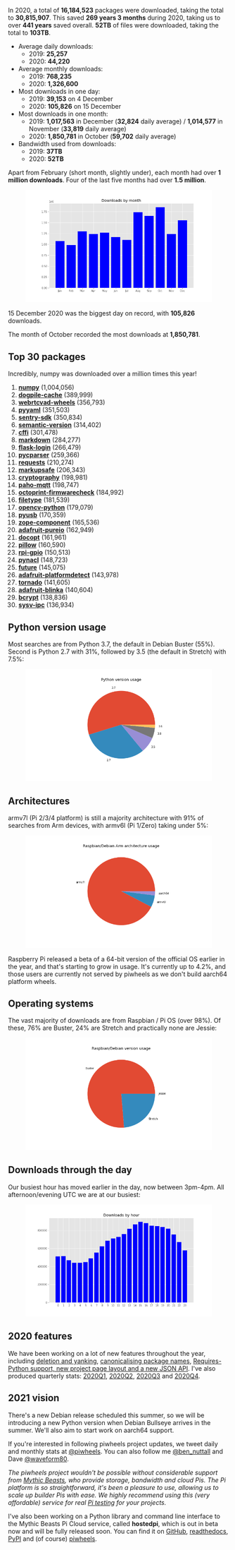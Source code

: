 In 2020, a total of **16,184,523** packages were downloaded, taking the total to **30,815,907**.
This saved **269 years 3 months** during 2020, taking us to over **441 years** saved overall.
**52TB** of files were downloaded, taking the total to **103TB**.

- Average daily downloads:
    - 2019: **25,257**
    - 2020: **44,220**
- Average monthly downloads:
    - 2019: **768,235**
    - 2020: **1,326,600**
- Most downloads in one day:
    - 2019: **39,153** on 4 December
    - 2020: **105,826** on 15 December
- Most downloads in one month:
    - 2019: **1,017,563** in December (**32,824** daily average) / **1,014,577** in November
        (**33,819** daily average)
    - 2020: **1,850,781** in October (**59,702** daily average)
- Bandwidth used from downloads:
    - 2019: **37TB**
    - 2020: **52TB**

Apart from February (short month, slightly under), each month had over **1 million downloads**. Four
of the last five months had over **1.5 million**.

<figure class="aligncenter size-large">
<img src="images/downloads-by-month-1.png" />
</figure>

15 December 2020 was the biggest day on record, with **105,826** downloads.

The month of October recorded the most downloads at **1,850,781**.

## Top 30 packages

Incredibly, numpy was downloaded over a million times this year!

1.  **[numpy](https://www.piwheels.org/project/numpy)** (1,004,056)
2.  **[dogpile-cache](https://www.piwheels.org/project/dogpile-cache)** (389,999)
3.  **[webrtcvad-wheels](https://www.piwheels.org/project/webrtcvad-wheels)** (356,793)
4.  **[pyyaml](https://www.piwheels.org/project/pyyaml)** (351,503)
5.  **[sentry-sdk](https://www.piwheels.org/project/sentry-sdk)** (350,834)
6.  **[semantic-version](https://www.piwheels.org/project/semantic-version)** (314,402)
7.  **[cffi](https://www.piwheels.org/project/cffi)** (301,478)
8.  **[markdown](https://www.piwheels.org/project/markdown)** (284,277)
9.  **[flask-login](https://www.piwheels.org/project/flask-login)** (266,479)
10. **[pycparser](https://www.piwheels.org/project/pycparser)** (259,366)
11. **[requests](https://www.piwheels.org/project/requests)** (210,274)
12. **[markupsafe](https://www.piwheels.org/project/markupsafe)** (206,343)
13. **[cryptography](https://www.piwheels.org/project/cryptography)** (198,981)
14. **[paho-mqtt](https://www.piwheels.org/project/paho-mqtt)** (198,747)
15. **[octoprint-firmwarecheck](https://www.piwheels.org/project/octoprint-firmwarecheck)**
    (184,992)
16. **[filetype](https://www.piwheels.org/project/filetype)** (181,539)
17. **[opencv-python](https://www.piwheels.org/project/opencv-python)** (179,079)
18. **[pyusb](https://www.piwheels.org/project/pyusb)** (170,359)
19. **[zope-component](https://www.piwheels.org/project/zope-component)** (165,536)
20. **[adafruit-pureio](https://www.piwheels.org/project/adafruit-pureio)** (162,949)
21. **[docopt](https://www.piwheels.org/project/docopt)** (161,961)
22. **[pillow](https://www.piwheels.org/project/pillow)** (160,590)
23. **[rpi-gpio](https://www.piwheels.org/project/rpi-gpio)** (150,513)
24. **[pynacl](https://www.piwheels.org/project/pynacl)** (148,723)
25. **[future](https://www.piwheels.org/project/future)** (145,075)
26. **[adafruit-platformdetect](https://www.piwheels.org/project/adafruit-platformdetect)**
    (143,978)
27. **[tornado](https://www.piwheels.org/project/tornado)** (141,605)
28. **[adafruit-blinka](https://www.piwheels.org/project/adafruit-blinka)** (140,604)
29. **[bcrypt](https://www.piwheels.org/project/bcrypt)** (138,836)
30. **[sysv-ipc](https://www.piwheels.org/project/sysv-ipc)** (136,934)

## Python version usage

Most searches are from Python 3.7, the default in Debian Buster (55%). Second is Python 2.7 with
31%, followed by 3.5 (the default in Stretch) with 7.5%:

<figure class="wp-block-image size-large">
<img src="images/py-vers-1.png" />
</figure>

## Architectures

armv7l (Pi 2/3/4 platform) is still a majority architecture with 91% of searches from Arm devices,
with armv6l (Pi 1/Zero) taking under 5%:

<figure class="wp-block-image size-large">
<img src="images/debian-arch-1.png" />
</figure>

Raspberry Pi released a beta of a 64-bit version of the official OS earlier in the year, and that's
starting to grow in usage. It's currently up to 4.2%, and those users are currently not served by
piwheels as we don't build aarch64 platform wheels.

## Operating systems

The vast majority of downloads are from Raspbian / Pi OS (over 98%). Of these, 76% are Buster, 24%
are Stretch and practically none are Jessie:

<figure class="wp-block-image size-large">
<img src="images/debian-usage-1.png" />
</figure>

## Downloads through the day

Our busiest hour has moved earlier in the day, now between 3pm-4pm. All afternoon/evening UTC we are
at our busiest:

<figure class="wp-block-image size-large">
<img src="images/downloads-by-hour-1.png" />
</figure>

## 2020 features

We have been working on a lot of new features throughout the year, including [deletion and
yanking](https://blog.piwheels.org/new-features-deletion-yanking-and-more/), [canonicalising package
names](https://blog.piwheels.org/canonicalise-all-the-things/), [Requires-Python support, new
project page layout and a new JSON
API](https://blog.piwheels.org/requires-python-support-new-project-page-layout-and-a-new-json-api/).
I've also produced quarterly stats: [2020Q1](https://blog.piwheels.org/piwheels-stats-2020q1/),
[2020Q2](https://blog.piwheels.org/piwheels-stats-2020q2/),
[2020Q3](https://blog.piwheels.org/piwheels-stats-2020q3/) and
[2020Q4](https://blog.piwheels.org/piwheels-stats-2020q4/).

## 2021 vision

There's a new Debian release scheduled this summer, so we will be introducing a new Python version
when Debian Bullseye arrives in the summer. We'll also aim to start work on aarch64 support.

If you're interested in following piwheels project updates, we tweet daily and monthly stats at
[@piwheels](https://twitter.com/piwheels). You can also follow me
[@ben_nuttall](https://twitter.com/ben_nuttall) and Dave
[@waveform80](https://twitter.com/waveform80).

*The piwheels project wouldn't be possible without considerable support from* [*Mythic
Beasts*](https://www.mythic-beasts.com/)*, who provide storage, bandwidth and cloud Pis. The Pi
platform is so straightforward, it's been a pleasure to use, allowing us to scale up builder Pis
with ease. We highly recommend using this (very affordable) service for real* [*Pi
testing*](https://www.mythic-beasts.com/order/rpi) *for your projects.*

I've also been working on a Python library and command line interface to the Mythic Beasts Pi Cloud
service, called **hostedpi**, which is out in beta now and will be fully released soon. You can find
it on [GitHub](https://github.com/piwheels/hostedpi),
[readthedocs](https://hostedpi.readthedocs.io/en/latest/),
[PyPI](https://pypi.org/project/hostedpi/) and (of course)
[piwheels](https://www.piwheels.org/project/hostedpi/).
